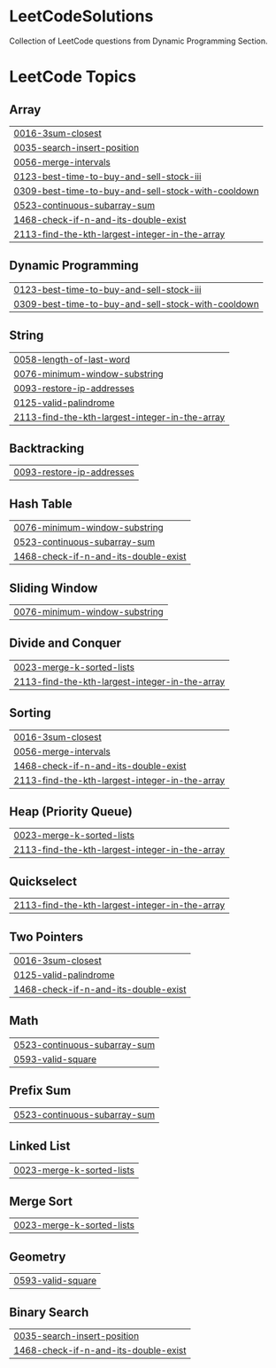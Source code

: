 # LeetCodeSolutions
Collection of LeetCode questions from Dynamic Programming Section.

<!---LeetCode Topics Start-->
# LeetCode Topics
## Array
|  |
| ------- |
| [0016-3sum-closest](https://github.com/SethuKarthick/LeetCodeDynamicProgramming/tree/master/0016-3sum-closest) |
| [0035-search-insert-position](https://github.com/SethuKarthick/LeetCodeDynamicProgramming/tree/master/0035-search-insert-position) |
| [0056-merge-intervals](https://github.com/SethuKarthick/LeetCodeDynamicProgramming/tree/master/0056-merge-intervals) |
| [0123-best-time-to-buy-and-sell-stock-iii](https://github.com/SethuKarthick/LeetCodeDynamicProgramming/tree/master/0123-best-time-to-buy-and-sell-stock-iii) |
| [0309-best-time-to-buy-and-sell-stock-with-cooldown](https://github.com/SethuKarthick/LeetCodeDynamicProgramming/tree/master/0309-best-time-to-buy-and-sell-stock-with-cooldown) |
| [0523-continuous-subarray-sum](https://github.com/SethuKarthick/LeetCodeDynamicProgramming/tree/master/0523-continuous-subarray-sum) |
| [1468-check-if-n-and-its-double-exist](https://github.com/SethuKarthick/LeetCodeDynamicProgramming/tree/master/1468-check-if-n-and-its-double-exist) |
| [2113-find-the-kth-largest-integer-in-the-array](https://github.com/SethuKarthick/LeetCodeDynamicProgramming/tree/master/2113-find-the-kth-largest-integer-in-the-array) |
## Dynamic Programming
|  |
| ------- |
| [0123-best-time-to-buy-and-sell-stock-iii](https://github.com/SethuKarthick/LeetCodeDynamicProgramming/tree/master/0123-best-time-to-buy-and-sell-stock-iii) |
| [0309-best-time-to-buy-and-sell-stock-with-cooldown](https://github.com/SethuKarthick/LeetCodeDynamicProgramming/tree/master/0309-best-time-to-buy-and-sell-stock-with-cooldown) |
## String
|  |
| ------- |
| [0058-length-of-last-word](https://github.com/SethuKarthick/LeetCodeDynamicProgramming/tree/master/0058-length-of-last-word) |
| [0076-minimum-window-substring](https://github.com/SethuKarthick/LeetCodeDynamicProgramming/tree/master/0076-minimum-window-substring) |
| [0093-restore-ip-addresses](https://github.com/SethuKarthick/LeetCodeDynamicProgramming/tree/master/0093-restore-ip-addresses) |
| [0125-valid-palindrome](https://github.com/SethuKarthick/LeetCodeDynamicProgramming/tree/master/0125-valid-palindrome) |
| [2113-find-the-kth-largest-integer-in-the-array](https://github.com/SethuKarthick/LeetCodeDynamicProgramming/tree/master/2113-find-the-kth-largest-integer-in-the-array) |
## Backtracking
|  |
| ------- |
| [0093-restore-ip-addresses](https://github.com/SethuKarthick/LeetCodeDynamicProgramming/tree/master/0093-restore-ip-addresses) |
## Hash Table
|  |
| ------- |
| [0076-minimum-window-substring](https://github.com/SethuKarthick/LeetCodeDynamicProgramming/tree/master/0076-minimum-window-substring) |
| [0523-continuous-subarray-sum](https://github.com/SethuKarthick/LeetCodeDynamicProgramming/tree/master/0523-continuous-subarray-sum) |
| [1468-check-if-n-and-its-double-exist](https://github.com/SethuKarthick/LeetCodeDynamicProgramming/tree/master/1468-check-if-n-and-its-double-exist) |
## Sliding Window
|  |
| ------- |
| [0076-minimum-window-substring](https://github.com/SethuKarthick/LeetCodeDynamicProgramming/tree/master/0076-minimum-window-substring) |
## Divide and Conquer
|  |
| ------- |
| [0023-merge-k-sorted-lists](https://github.com/SethuKarthick/LeetCodeDynamicProgramming/tree/master/0023-merge-k-sorted-lists) |
| [2113-find-the-kth-largest-integer-in-the-array](https://github.com/SethuKarthick/LeetCodeDynamicProgramming/tree/master/2113-find-the-kth-largest-integer-in-the-array) |
## Sorting
|  |
| ------- |
| [0016-3sum-closest](https://github.com/SethuKarthick/LeetCodeDynamicProgramming/tree/master/0016-3sum-closest) |
| [0056-merge-intervals](https://github.com/SethuKarthick/LeetCodeDynamicProgramming/tree/master/0056-merge-intervals) |
| [1468-check-if-n-and-its-double-exist](https://github.com/SethuKarthick/LeetCodeDynamicProgramming/tree/master/1468-check-if-n-and-its-double-exist) |
| [2113-find-the-kth-largest-integer-in-the-array](https://github.com/SethuKarthick/LeetCodeDynamicProgramming/tree/master/2113-find-the-kth-largest-integer-in-the-array) |
## Heap (Priority Queue)
|  |
| ------- |
| [0023-merge-k-sorted-lists](https://github.com/SethuKarthick/LeetCodeDynamicProgramming/tree/master/0023-merge-k-sorted-lists) |
| [2113-find-the-kth-largest-integer-in-the-array](https://github.com/SethuKarthick/LeetCodeDynamicProgramming/tree/master/2113-find-the-kth-largest-integer-in-the-array) |
## Quickselect
|  |
| ------- |
| [2113-find-the-kth-largest-integer-in-the-array](https://github.com/SethuKarthick/LeetCodeDynamicProgramming/tree/master/2113-find-the-kth-largest-integer-in-the-array) |
## Two Pointers
|  |
| ------- |
| [0016-3sum-closest](https://github.com/SethuKarthick/LeetCodeDynamicProgramming/tree/master/0016-3sum-closest) |
| [0125-valid-palindrome](https://github.com/SethuKarthick/LeetCodeDynamicProgramming/tree/master/0125-valid-palindrome) |
| [1468-check-if-n-and-its-double-exist](https://github.com/SethuKarthick/LeetCodeDynamicProgramming/tree/master/1468-check-if-n-and-its-double-exist) |
## Math
|  |
| ------- |
| [0523-continuous-subarray-sum](https://github.com/SethuKarthick/LeetCodeDynamicProgramming/tree/master/0523-continuous-subarray-sum) |
| [0593-valid-square](https://github.com/SethuKarthick/LeetCodeDynamicProgramming/tree/master/0593-valid-square) |
## Prefix Sum
|  |
| ------- |
| [0523-continuous-subarray-sum](https://github.com/SethuKarthick/LeetCodeDynamicProgramming/tree/master/0523-continuous-subarray-sum) |
## Linked List
|  |
| ------- |
| [0023-merge-k-sorted-lists](https://github.com/SethuKarthick/LeetCodeDynamicProgramming/tree/master/0023-merge-k-sorted-lists) |
## Merge Sort
|  |
| ------- |
| [0023-merge-k-sorted-lists](https://github.com/SethuKarthick/LeetCodeDynamicProgramming/tree/master/0023-merge-k-sorted-lists) |
## Geometry
|  |
| ------- |
| [0593-valid-square](https://github.com/SethuKarthick/LeetCodeDynamicProgramming/tree/master/0593-valid-square) |
## Binary Search
|  |
| ------- |
| [0035-search-insert-position](https://github.com/SethuKarthick/LeetCodeDynamicProgramming/tree/master/0035-search-insert-position) |
| [1468-check-if-n-and-its-double-exist](https://github.com/SethuKarthick/LeetCodeDynamicProgramming/tree/master/1468-check-if-n-and-its-double-exist) |
<!---LeetCode Topics End-->